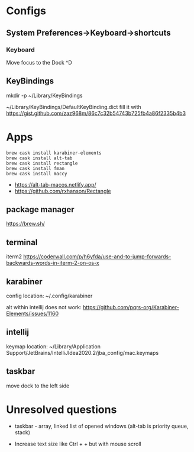 # Configs

## System Preferences->Keyboard->shortcuts
### Keyboard
Move focus to the Dock ^D

## KeyBindings
mkdir -p ~/Library/KeyBindings

~/Library/KeyBindings/DefaultKeyBinding.dict
fill it with https://gist.github.com/zaz968m/86c7c32b54743b725fb4a86f2335b4b3

# Apps

```
brew cask install karabiner-elements
brew cask install alt-tab
brew cask install rectangle
brew cask install fman
brew cask install maccy
```

* https://alt-tab-macos.netlify.app/
* https://github.com/rxhanson/Rectangle


## package manager
https://brew.sh/

## terminal
iterm2
https://coderwall.com/p/h6yfda/use-and-to-jump-forwards-backwards-words-in-iterm-2-on-os-x

## karabiner
config location: ~/.config/karabiner

alt within intellij does not work:
https://github.com/pqrs-org/Karabiner-Elements/issues/1160

## intellij 
keymap location:
~/Library/Application Support/JetBrains/IntelliJIdea2020.2/jba_config/mac.keymaps

## taskbar
move dock to the left side

# Unresolved questions

* taskbar - array, linked list of opened windows 
(alt-tab is priority queue, stack) 

* Increase text size like Ctrl + + but with mouse scroll
